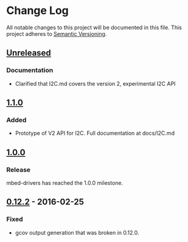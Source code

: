 # Change Log
All notable changes to this project will be documented in this file.
This project adheres to [Semantic Versioning](http://semver.org/).

## [Unreleased]
### Documentation
- Clarified that I2C.md covers the version 2, experimental I2C API

## [1.1.0]
### Added
- Prototype of V2 API for I2C. Full documentation at docs/I2C.md

## [1.0.0]
### Release
mbed-drivers has reached the 1.0.0 milestone.

## [0.12.2] - 2016-02-25
### Fixed
- gcov output generation that was broken in 0.12.0.

[Unreleased]: https://github.com/ARMmbed/mbed-drivers/compare/v1.1.0...HEAD
[1.1.0]: https://github.com/ARMmbed/mbed-drivers/compare/v1.0.0...v1.1.0
[1.0.0]: https://github.com/ARMmbed/mbed-drivers/compare/v1.0.0...v0.12.2
[0.12.2]: https://github.com/ARMmbed/mbed-drivers/compare/v0.12.1...v0.12.2
